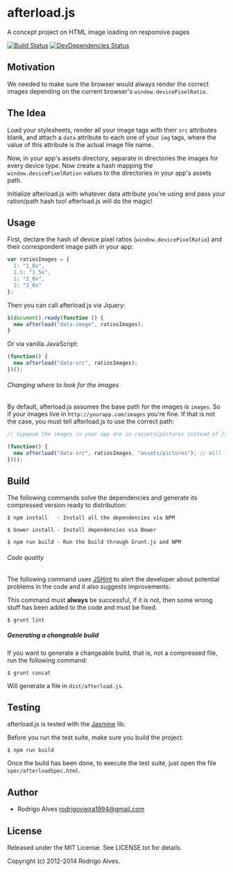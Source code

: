 # afterload.js

A concept project on HTML image loading on responsive pages

[![Build Status](https://secure.travis-ci.org/rodrigoalvesvieira/afterload.js.png)](http://travis-ci.org/rodrigoalvesvieira/afterload.js)
[![DevDependencies Status](http://img.shields.io/david/dev/rodrigoalvesvieira/afterload.js.svg?style=flat)](https://david-dm.org/rodrigoalvesvieira/afterload.js#info=devDependencies)

## Motivation

We needed to make sure the browser would always render the correct images depending on the current browser's
`window.devicePixelRatio`.

## The Idea

Load your stylesheets, render all your image tags with their `src` attributes blank,
and attach a `data` attribute to each one of your `img` tags, where the value of this attribute is the
actual image file name.

Now, in your app's assets directory, separate in directories the images for every device type. Now create a hash mapping the `window.devicePixelRation` values to the directories in your app's assets path.

Initialize afterload.js with whatever data attribute you're using and pass your ration/path hash too!
afterload.js will do the magic!

## Usage

First, declare the hash of device pixel ratios (`window.devicePixelRatio`) and their
correspondent image path in your app:

```javascript
var ratiosImages = {
  1: "1_0x",
  1.5: "1_5x",
  2: "2_0x",
  3: "3_0x"
};
```

Then you can call afterload.js via Jquery:

```javascript
$(document).ready(function () {
  new afterload("data-image", ratiosImages);
}
```

Or via vanilla JavaScript:

```javascript
(function() {
  new afterload("data-src", ratiosImages);
})();
```

###### Changing where to look for the images

By default, afterload.js assumes the base path for the images is `images`. So if your images live in `http://yourapp.com/images` you're fine.
If that is not the case, you must tell afterload.js to use the correct path:

```javascript
// Suppose the images in your app are in /assets/pictures instead of /images

(function() {
  new afterload("data-src", ratiosImages, "assets/pictures"); // Will look for images in http://yourapp.com/assets/pictures
})();
```

## Build

The following commands solve the dependencies and generate its compressed version ready to distribution:

```shell
$ npm install   - Install all the dependencies via NPM

$ bower install - Install dependencies via Bower

$ npm run build - Run the build through Grunt.js and NPM
```

###### Code quality

The following command uses [JSHint] to alert the developer about potential problems in the code and it also
suggests improvements.

This command must **always** be successful, if it is not, then some wrong stuff has been added to the code
and must be fixed.


```shell
$ grunt lint
```

##### Generating a changeable build

If you want to generate a changeable build, that is, not a compressed file, run the following command:

```shell
$ grunt concat
```

Will generate a file in `dist/afterload.js`.

## Testing

afterload.js is tested with the [Jasmine] lib.

Before you run the test suite, make sure you build the project:

`$ npm run build`

Once the build has been done, to execute the test suite, just open the file `spec/afterloadSpec.html`.

## Author

* Rodrigo Alves <rodrigovieira1994@gmail.com>

## License

Released under the MIT License. See LICENSE.txt for details.

Copyright (c) 2012-2014 Rodrigo Alves.

[JSHint]: http://www.jshint.com/
[Grunt.js]: http://gruntjs.com/
[NPM]:https://www.npmjs.org/
[Jasmine]: http://jasmine.github.io/2.0/introduction.html
[uglify.js]: http://marijnhaverbeke.nl/uglifyjs
